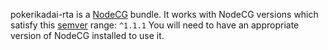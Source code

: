 pokerikadai-rta is a [NodeCG](http://github.com/nodecg/nodecg) bundle. 
It works with NodeCG versions which satisfy this [semver](https://docs.npmjs.com/getting-started/semantic-versioning) range: `^1.1.1`
You will need to have an appropriate version of NodeCG installed to use it.

